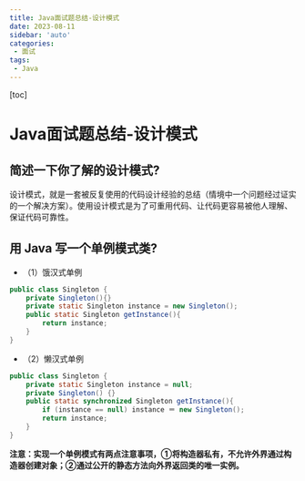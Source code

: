 ```yaml
---
title: Java面试题总结-设计模式
date: 2023-08-11
sidebar: 'auto'
categories: 
 - 面试
tags:
 - Java
---
```


[toc]

# Java面试题总结-设计模式

## 简述一下你了解的设计模式?
设计模式，就是一套被反复使用的代码设计经验的总结（情境中一个问题经过证实的一个解决方案）。使用设计模式是为了可重用代码、让代码更容易被他人理解、保证代码可靠性。

## 用 Java 写一个单例模式类?

* （1）饿汉式单例
```java
public class Singleton {
	private Singleton(){}
	private static Singleton instance = new Singleton();
	public static Singleton getInstance(){
		return instance;
	}
}
```
* （2）懒汉式单例
```java
public class Singleton {
	private static Singleton instance = null;
	private Singleton() {}
	public static synchronized Singleton getInstance(){
		if (instance == null) instance ＝ new Singleton();
		return instance;
	}
}
```

**注意：实现一个单例模式有两点注意事项，①将构造器私有，不允许外界通过构造器创建对象；②通过公开的静态方法向外界返回类的唯一实例。**
